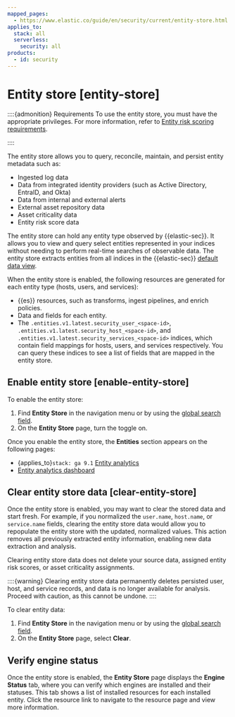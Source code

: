```yaml
---
mapped_pages:
  - https://www.elastic.co/guide/en/security/current/entity-store.html
applies_to:
  stack: all
  serverless:
    security: all
products:
  - id: security
---
```


# Entity store [entity-store]

::::{admonition} Requirements
To use the entity store, you must have the appropriate privileges. For more information, refer to [Entity risk scoring requirements](entity-risk-scoring-requirements.md).

::::


The entity store allows you to query, reconcile, maintain, and persist entity metadata such as:

* Ingested log data
* Data from integrated identity providers (such as Active Directory, EntraID, and Okta)
* Data from internal and external alerts
* External asset repository data
* Asset criticality data
* Entity risk score data

The entity store can hold any entity type observed by {{elastic-sec}}. It allows you to view and query select entities represented in your indices  without needing to perform real-time searches of observable data. The entity store extracts entities from all indices in the {{elastic-sec}} [default data view](../get-started/data-views-elastic-security.md#default-data-view-security).

When the entity store is enabled, the following resources are generated for each entity type (hosts, users, and services):

* {{es}} resources, such as transforms, ingest pipelines, and enrich policies.
* Data and fields for each entity.
* The `.entities.v1.latest.security_user_<space-id>`, `.entities.v1.latest.security_host_<space-id>`, and `.entities.v1.latest.security_services_<space-id>` indices, which contain field mappings for hosts, users, and services respectively. You can query these indices to see a list of fields that are mapped in the entity store.


## Enable entity store [enable-entity-store]

To enable the entity store:

1. Find **Entity Store** in the navigation menu or by using the [global search field](/explore-analyze/find-and-organize/find-apps-and-objects.md).
2. On the **Entity Store** page, turn the toggle on.

Once you enable the entity store, the **Entities** section appears on the following pages:

* {applies_to}`stack: ga 9.1` [Entity analytics](/solutions/security/advanced-entity-analytics/overview.md)
* [Entity analytics dashboard](/solutions/security/dashboards/entity-analytics-dashboard.md)

## Clear entity store data [clear-entity-store]

Once the entity store is enabled, you may want to clear the stored data and start fresh. For example, if you normalized the `user.name`, `host.name`, or `service.name` fields, clearing the entity store data would allow you to repopulate the entity store with the updated, normalized values. This action removes all previously extracted entity information, enabling new data extraction and analysis.

Clearing entity store data does not delete your source data, assigned entity risk scores, or asset criticality assignments.

::::{warning}
Clearing entity store data permanently deletes persisted user, host, and service records, and data is no longer available for analysis. Proceed with caution, as this cannot be undone.
::::


To clear entity data:

1. Find **Entity Store** in the navigation menu or by using the [global search field](/explore-analyze/find-and-organize/find-apps-and-objects.md).
2. On the **Entity Store** page, select **Clear**.


## Verify engine status

Once the entity store is enabled, the **Entity Store** page displays the **Engine Status** tab, where you can verify which engines are installed and their statuses. This tab shows a list of installed resources for each installed entity. Click the resource link to navigate to the resource page and view more information.
